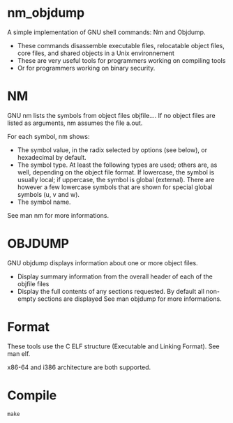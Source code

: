 # nm_objdump
A simple implementation of GNU shell commands: Nm and Objdump.

- These commands disassemble executable files, relocatable object files, core files, and shared objects in a Unix environnement
- These are very useful tools for programmers working on compiling tools
- Or for programmers working on binary security.


# NM
GNU nm lists the symbols from object files objfile…. If no object files are listed as arguments, nm assumes the file a.out.

For each symbol, nm shows:
    
- The symbol value, in the radix selected by options (see below), or hexadecimal by default.
- The symbol type. At least the following types are used; others are, as well, depending on the object file format. If lowercase, the symbol is usually local; if uppercase, the symbol is global (external). There are however a few lowercase symbols that are shown for special global symbols (u, v and w).
- The symbol name.
    
See man nm for more informations.

# OBJDUMP
GNU objdump displays information about one or more object files. 

- Display summary information from the overall header of each of the objfile files
- Display the full contents of any sections requested. By default all non-empty sections are displayed
 See man objdump for more informations.
 
 # Format
 These tools use the C ELF structure (Executable and Linking Format). See man elf.
 
x86-64 and i386 architecture are both supported.
 

# Compile
    make

